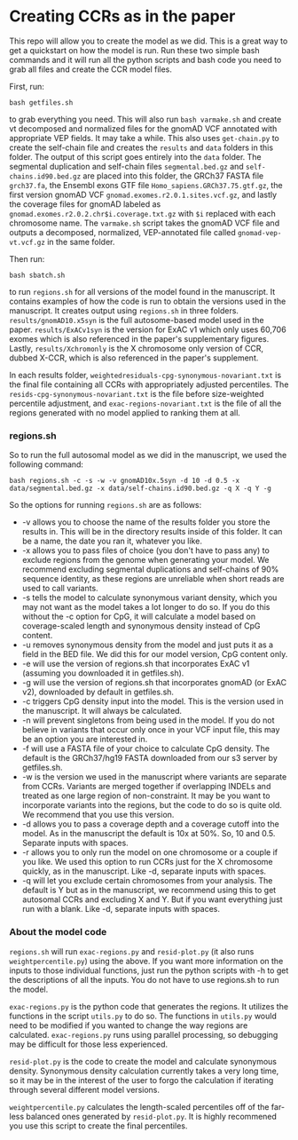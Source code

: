 Creating CCRs as in the paper
==============

This repo will allow you to create the model as we did.  This is a great way to get a quickstart on how the model is run.  Run these two simple bash commands and it will run all the python scripts and bash code you need to grab all files and create the CCR model files.

First, run:
```
bash getfiles.sh
```
to grab everything you need.  This will also run `bash varmake.sh` and create vt decomposed and normalized files for the gnomAD VCF annotated with appropriate VEP fields.  It may take a while.  This also uses `get-chain.py` to create the self-chain file and creates the `results` and `data` folders in this folder.  The output of this script goes entirely into the `data` folder.  The segmental duplication and self-chain files `segmental.bed.gz` and `self-chains.id90.bed.gz` are placed into this folder, the GRCh37 FASTA file `grch37.fa`, the Ensembl exons GTF file `Homo_sapiens.GRCh37.75.gtf.gz`, the first version gnomAD VCF `gnomad.exomes.r2.0.1.sites.vcf.gz`, and lastly the coverage files for gnomAD labeled as `gnomad.exomes.r2.0.2.chr$i.coverage.txt.gz` with `$i` replaced with each chromosome name.  The `varmake.sh` script takes the gnomAD VCF file and outputs a decomposed, normalized, VEP-annotated file called `gnomad-vep-vt.vcf.gz` in the same folder.

Then run:
```
bash sbatch.sh
```
to run `regions.sh` for all versions of the model found in the manuscript.  It contains examples of how the code is run to obtain the versions used in the manuscript.  It creates output using `regions.sh` in three folders.  `results/gnomAD10.x5syn` is the full autosome-based model used in the paper.  `results/ExACv1syn` is the version for ExAC v1 which only uses 60,706 exomes which is also referenced in the paper's supplementary figures.  Lastly, `results/Xchromonly` is the X chromosome only version of CCR, dubbed X-CCR, which is also referenced in the paper's supplement.

In each results folder, `weightedresiduals-cpg-synonymous-novariant.txt` is the final file containing all CCRs with appropriately adjusted percentiles.  The `resids-cpg-synonymous-novariant.txt` is the file before size-weighted percentile adjustment, and `exac-regions-novariant.txt` is the file of all the regions generated with no model applied to ranking them at all.

### regions.sh

So to run the full autosomal model as we did in the manuscript, we used the following command:
```
bash regions.sh -c -s -w -v gnomAD10x.5syn -d 10 -d 0.5 -x data/segmental.bed.gz -x data/self-chains.id90.bed.gz -q X -q Y -g
```
So the options for running `regions.sh` are as follows:

+ -v allows you to choose the name of the results folder you store the results in. This will be in the directory results inside of this folder. It can be a name, the date you ran it, whatever you like.
+ -x allows you to pass files of choice (you don't have to pass any) to exclude regions from the genome when generating your model.  We recommend excluding segmental duplications and self-chains of 90% sequence identity, as these regions are unreliable when short reads are used to call variants.
+ -s tells the model to calculate synonymous variant density, which you may not want as the model takes a lot longer to do so. If you do this without the -c option for CpG, it will calculate a model based on coverage-scaled length and synonymous density instead of CpG content.
+ -u removes synonymous density from the model and just puts it as a field in the BED file.  We did this for our model version, CpG content only.
+ -e will use the version of regions.sh that incorporates ExAC v1 (assuming you downloaded it in getfiles.sh).
+ -g will use the version of regions.sh that incorporates gnomAD (or ExAC v2), downloaded by default in getfiles.sh.
+ -c triggers CpG density input into the model.  This is the version used in the manuscript.  It will always be calculated.
+ -n will prevent singletons from being used in the model.  If you do not believe in variants that occur only once in your VCF input file, this may be an option you are interested in.
+ -f will use a FASTA file of your choice to calculate CpG density.  The default is the GRCh37/hg19 FASTA downloaded from our s3 server by getfiles.sh. 
+ -w is the version we used in the manuscript where variants are separate from CCRs.  Variants are merged together if overlapping INDELs and treated as one large region of non-constraint.  It may be you want to incorporate variants into the regions, but the code to do so is quite old.  We recommend that you use this version.
+ -d allows you to pass a coverage depth and a coverage cutoff into the model.  As in the manuscript the default is 10x at 50%.  So, 10 and 0.5.  Separate inputs with spaces.
+ -r allows you to only run the model on one chromosome or a couple if you like.  We used this option to run CCRs just for the X chromosome quickly, as in the manuscript. Like -d, separate inputs with spaces.
+ -q will let you exclude certain chromosomes from your analysis.  The default is Y but as in the manuscript, we recommend using this to get autosomal CCRs and excluding X and Y.  But if you want everything just run with a blank.  Like -d, separate inputs with spaces.

### About the model code

`regions.sh` will run `exac-regions.py` and `resid-plot.py` (it also runs `weightpercentile.py`) using the above.  If you want more information on the inputs to those individual functions, just run the python scripts with -h to get the descriptions of all the inputs.  You do not have to use regions.sh to run the model.

`exac-regions.py` is the python code that generates the regions.  It utilizes the functions in the script `utils.py` to do so.  The functions in `utils.py` would need to be modified if you wanted to change the way regions are calculated.  `exac-regions.py` runs using parallel processing, so debugging may be difficult for those less experienced.

`resid-plot.py` is the code to create the model and calculate synonymous density.  Synonymous density calculation currently takes a very long time, so it may be in the interest of the user to forgo the calculation if iterating through several different model versions.

`weightpercentile.py` calculates the length-scaled percentiles off of the far-less balanced ones generated by `resid-plot.py`.  It is highly recommened you use this script to create the final percentiles. 

